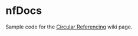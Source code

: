 # nfDocs

Sample code for the [Circular Referencing](https://github.com/nFocusTesting/Documentation/wiki/Circular-Referencing-and-Navigation-in-Playwright-JS) wiki page.
